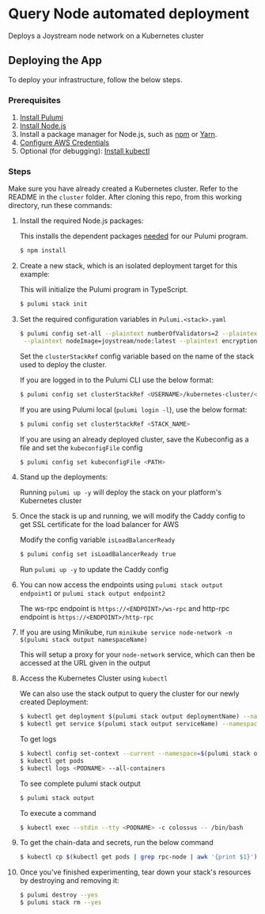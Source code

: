 # Query Node automated deployment

Deploys a Joystream node network on a Kubernetes cluster

## Deploying the App

To deploy your infrastructure, follow the below steps.

### Prerequisites

1. [Install Pulumi](https://www.pulumi.com/docs/get-started/install/)
1. [Install Node.js](https://nodejs.org/en/download/)
1. Install a package manager for Node.js, such as [npm](https://www.npmjs.com/get-npm) or [Yarn](https://yarnpkg.com/en/docs/install).
1. [Configure AWS Credentials](https://www.pulumi.com/docs/intro/cloud-providers/aws/setup/)
1. Optional (for debugging): [Install kubectl](https://kubernetes.io/docs/tasks/tools/)

### Steps

Make sure you have already created a Kubernetes cluster. Refer to the README in the `cluster` folder.
After cloning this repo, from this working directory, run these commands:

1. Install the required Node.js packages:

   This installs the dependent packages [needed](https://www.pulumi.com/docs/intro/concepts/how-pulumi-works/) for our Pulumi program.

   ```bash
   $ npm install
   ```

1. Create a new stack, which is an isolated deployment target for this example:

   This will initialize the Pulumi program in TypeScript.

   ```bash
   $ pulumi stack init
   ```

1. Set the required configuration variables in `Pulumi.<stack>.yaml`

   ```bash
   $ pulumi config set-all --plaintext numberOfValidators=2 --plaintext networkSuffix=8122 \
    --plaintext nodeImage=joystream/node:latest --plaintext encryptionKey=password
   ```

   Set the `clusterStackRef` config variable based on the name of the stack used to deploy the cluster.

   If you are logged in to the Pulumi CLI use the below format:

   ```bash
   $ pulumi config set clusterStackRef <USERNAME>/kubernetes-cluster/<STACK_NAME>
   ```

   If you are using Pulumi local (`pulumi login -l`), use the below format:

   ```bash
   $ pulumi config set clusterStackRef <STACK_NAME>
   ```

   If you are using an already deployed cluster, save the Kubeconfig as a file and set the `kubeconfigFile` config

   ```bash
   $ pulumi config set kubeconfigFile <PATH>
   ```

1. Stand up the deployments:

   Running `pulumi up -y` will deploy the stack on your platform's Kubernetes cluster

1. Once the stack is up and running, we will modify the Caddy config to get SSL certificate for the load balancer for AWS

   Modify the config variable `isLoadBalancerReady`

   ```bash
   $ pulumi config set isLoadBalancerReady true
   ```

   Run `pulumi up -y` to update the Caddy config

1. You can now access the endpoints using `pulumi stack output endpoint1` or `pulumi stack output endpoint2`

   The ws-rpc endpoint is `https://<ENDPOINT>/ws-rpc` and http-rpc endpoint is `https://<ENDPOINT>/http-rpc`

1. If you are using Minikube, run `minikube service node-network -n $(pulumi stack output namespaceName)`

   This will setup a proxy for your `node-network` service, which can then be accessed at
   the URL given in the output

1. Access the Kubernetes Cluster using `kubectl`

   We can also use the stack output to query the cluster for our newly created Deployment:

   ```bash
   $ kubectl get deployment $(pulumi stack output deploymentName) --namespace=$(pulumi stack output namespaceName)
   $ kubectl get service $(pulumi stack output serviceName) --namespace=$(pulumi stack output namespaceName)
   ```

   To get logs

   ```bash
   $ kubectl config set-context --current --namespace=$(pulumi stack output namespaceName)
   $ kubectl get pods
   $ kubectl logs <PODNAME> --all-containers
   ```

   To see complete pulumi stack output

   ```bash
   $ pulumi stack output
   ```

   To execute a command

   ```bash
   $ kubectl exec --stdin --tty <PODNAME> -c colossus -- /bin/bash
   ```

1. To get the chain-data and secrets, run the below command

   ```bash
   $ kubectl cp $(kubectl get pods | grep rpc-node | awk '{print $1}'):/chain-data/chain-data.7z ./chain-data.7z
   ```

1. Once you've finished experimenting, tear down your stack's resources by destroying and removing it:

   ```bash
   $ pulumi destroy --yes
   $ pulumi stack rm --yes
   ```
